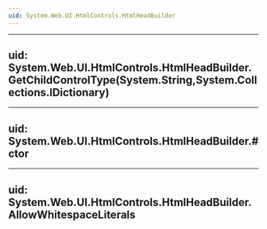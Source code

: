 ```yaml
---
uid: System.Web.UI.HtmlControls.HtmlHeadBuilder
---
```


---
uid: System.Web.UI.HtmlControls.HtmlHeadBuilder.GetChildControlType(System.String,System.Collections.IDictionary)
---

---
uid: System.Web.UI.HtmlControls.HtmlHeadBuilder.#ctor
---

---
uid: System.Web.UI.HtmlControls.HtmlHeadBuilder.AllowWhitespaceLiterals
---
